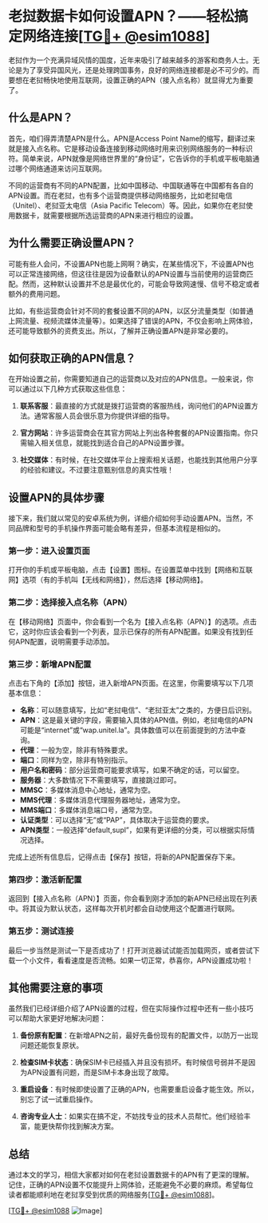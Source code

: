 # 老挝数据卡如何设置APN？——轻松搞定网络连接[[TG💪+ @esim1088](https://t.me/s/esim1088)]

老挝作为一个充满异域风情的国度，近年来吸引了越来越多的游客和商务人士。无论是为了享受异国风光，还是处理跨国事务，良好的网络连接都是必不可少的。而要想在老挝畅快地使用互联网，设置正确的APN（接入点名称）就显得尤为重要了。

## 什么是APN？

首先，咱们得弄清楚APN是什么。APN是Access Point Name的缩写，翻译过来就是接入点名称。它是移动设备连接到移动网络时用来识别网络服务的一种标识符。简单来说，APN就像是网络世界里的“身份证”，它告诉你的手机或平板电脑通过哪个网络通道来访问互联网。

不同的运营商有不同的APN配置，比如中国移动、中国联通等在中国都有各自的APN设置。而在老挝，也有多个运营商提供移动网络服务，比如老挝电信（Unitel）、老挝亚太电信（Asia Pacific Telecom）等。因此，如果你在老挝使用数据卡，就需要根据所选运营商的APN来进行相应的设置。

## 为什么需要正确设置APN？

可能有些人会问，不设置APN也能上网啊？确实，在某些情况下，不设置APN也可以正常连接网络，但这往往是因为设备默认的APN设置与当前使用的运营商匹配。然而，这种默认设置并不总是最优化的，可能会导致网速慢、信号不稳定或者额外的费用问题。

比如，有些运营商会针对不同的套餐设置不同的APN，以区分流量类型（如普通上网流量、视频流媒体流量等）。如果选择了错误的APN，不仅会影响上网体验，还可能导致额外的资费支出。所以，了解并正确设置APN是非常必要的。

## 如何获取正确的APN信息？

在开始设置之前，你需要知道自己的运营商以及对应的APN信息。一般来说，你可以通过以下几种方式获取这些信息：

1. **联系客服**：最直接的方式就是拨打运营商的客服热线，询问他们的APN设置方法。通常客服人员会很乐意为你提供详细的指导。
   
2. **官方网站**：许多运营商会在其官方网站上列出各种套餐的APN设置指南。你只需输入相关信息，就能找到适合自己的APN设置步骤。

3. **社交媒体**：有时候，在社交媒体平台上搜索相关话题，也能找到其他用户分享的经验和建议。不过要注意甄别信息的真实性哦！

## 设置APN的具体步骤

接下来，我们就以常见的安卓系统为例，详细介绍如何手动设置APN。当然，不同品牌和型号的手机操作界面可能会略有差异，但基本流程是相似的。

### 第一步：进入设置页面

打开你的手机或平板电脑，点击【设置】图标。在设置菜单中找到【网络和互联网】选项（有的手机叫【无线和网络】），然后选择【移动网络】。

### 第二步：选择接入点名称（APN）

在【移动网络】页面中，你会看到一个名为【接入点名称（APN）】的选项。点击它，这时你应该会看到一个列表，显示已保存的所有APN配置。如果没有找到任何APN配置，说明需要手动添加。

### 第三步：新增APN配置

点击右下角的【添加】按钮，进入新增APN页面。在这里，你需要填写以下几项基本信息：

- **名称**：可以随意填写，比如“老挝电信”、“老挝亚太”之类的，方便日后识别。
- **APN**：这是最关键的字段，需要输入具体的APN值。例如，老挝电信的APN可能是“internet”或“wap.unitel.la”。具体数值可以在前面提到的方法中查询。
- **代理**：一般为空，除非有特殊要求。
- **端口**：同样为空，除非有特别指示。
- **用户名和密码**：部分运营商可能要求填写，如果不确定的话，可以留空。
- **服务器**：大多数情况下不需要填写，直接跳过即可。
- **MMSC**：多媒体消息中心地址，通常为空。
- **MMS代理**：多媒体消息代理服务器地址，通常为空。
- **MMS端口**：多媒体消息端口号，通常为空。
- **认证类型**：可以选择“无”或“PAP”，具体取决于运营商的要求。
- **APN类型**：一般选择“default,supl”，如果有更详细的分类，可以根据实际情况选择。

完成上述所有信息后，记得点击【保存】按钮，将新的APN配置保存下来。

### 第四步：激活新配置

返回到【接入点名称（APN）】页面，你会看到刚才添加的新APN已经出现在列表中。将其设为默认状态，这样每次开机时都会自动使用这个配置进行联网。

### 第五步：测试连接

最后一步当然是测试一下是否成功了！打开浏览器试试能否加载网页，或者尝试下载一个小文件，看看速度是否流畅。如果一切正常，恭喜你，APN设置成功啦！

## 其他需要注意的事项

虽然我们已经详细介绍了APN设置的过程，但在实际操作过程中还有一些小技巧可以帮助大家更好地解决问题：

1. **备份原有配置**：在新增APN之前，最好先备份现有的配置文件，以防万一出现问题还能恢复原状。

2. **检查SIM卡状态**：确保SIM卡已经插入并且没有损坏。有时候信号弱并不是因为APN设置有问题，而是SIM卡本身出现了故障。

3. **重启设备**：有时候即使设置了正确的APN，也需要重启设备才能生效。所以，别忘了试一试重启操作。

4. **咨询专业人士**：如果实在搞不定，不妨找专业的技术人员帮忙。他们经验丰富，能更快帮你找到解决方案。

## 总结

通过本文的学习，相信大家都对如何在老挝设置数据卡的APN有了更深的理解。记住，正确的APN设置不仅能提升上网体验，还能避免不必要的麻烦。希望每位读者都能顺利地在老挝享受到优质的网络服务[[TG💪+ @esim1088](https://t.me/s/esim1088)]。

[[TG💪+ @esim1088](https://t.me/s/esim1088) ![Image](https://i.postimg.cc/4NQfJmqS/Snipaste-2025-05-13-00-14-12.png)]